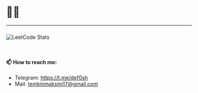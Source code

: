 # 🦹‍♂️


***
###

![LeetCode Stats](https://leetcard.jacoblin.cool/defosh?theme=light&font=Judson&ext=heatmap)


<br />

#### 📫 How to reach me:

- Telegram: https://t.me/def0sh
- Mail: temkinmaksim17@gmail.com
